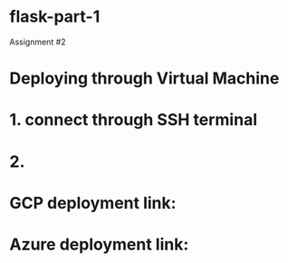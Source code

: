 # flask-part-1
Assignment #2

# Deploying through Virtual Machine
# 1. connect through SSH terminal
# 2. 




# GCP deployment link:


# Azure deployment link: